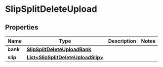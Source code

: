 

# SlipSplitDeleteUpload


## Properties

Name | Type | Description | Notes
------------ | ------------- | ------------- | -------------
**bank** | [**SlipSplitDeleteUploadBank**](SlipSplitDeleteUploadBank.md) |  | 
**slip** | [**List&lt;SlipSplitDeleteUploadSlip&gt;**](SlipSplitDeleteUploadSlip.md) |  | 



